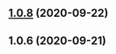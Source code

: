 ## [1.0.8](https://github.com/xiaobing-frontend/xiaobing-ui/compare/v1.0.6...v1.0.8) (2020-09-22)



## 1.0.6 (2020-09-21)



